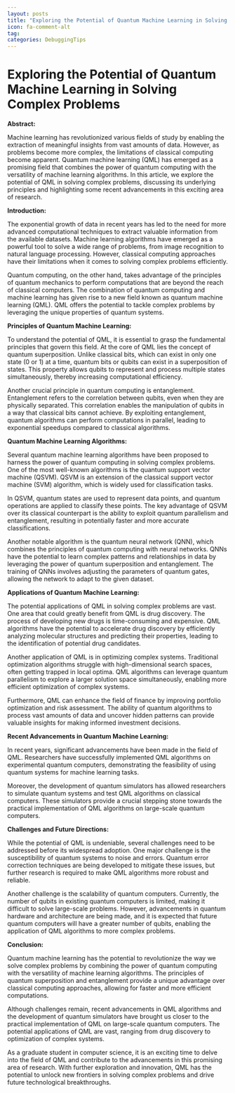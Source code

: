 ```yaml
---
layout: posts
title: "Exploring the Potential of Quantum Machine Learning in Solving Complex Problems"
icon: fa-comment-alt
tag:      
categories: DebuggingTips
---
```



# Exploring the Potential of Quantum Machine Learning in Solving Complex Problems

**Abstract:**

Machine learning has revolutionized various fields of study by enabling the extraction of meaningful insights from vast amounts of data. However, as problems become more complex, the limitations of classical computing become apparent. Quantum machine learning (QML) has emerged as a promising field that combines the power of quantum computing with the versatility of machine learning algorithms. In this article, we explore the potential of QML in solving complex problems, discussing its underlying principles and highlighting some recent advancements in this exciting area of research.

**Introduction:**

The exponential growth of data in recent years has led to the need for more advanced computational techniques to extract valuable information from the available datasets. Machine learning algorithms have emerged as a powerful tool to solve a wide range of problems, from image recognition to natural language processing. However, classical computing approaches have their limitations when it comes to solving complex problems efficiently.

Quantum computing, on the other hand, takes advantage of the principles of quantum mechanics to perform computations that are beyond the reach of classical computers. The combination of quantum computing and machine learning has given rise to a new field known as quantum machine learning (QML). QML offers the potential to tackle complex problems by leveraging the unique properties of quantum systems.

**Principles of Quantum Machine Learning:**

To understand the potential of QML, it is essential to grasp the fundamental principles that govern this field. At the core of QML lies the concept of quantum superposition. Unlike classical bits, which can exist in only one state (0 or 1) at a time, quantum bits or qubits can exist in a superposition of states. This property allows qubits to represent and process multiple states simultaneously, thereby increasing computational efficiency.

Another crucial principle in quantum computing is entanglement. Entanglement refers to the correlation between qubits, even when they are physically separated. This correlation enables the manipulation of qubits in a way that classical bits cannot achieve. By exploiting entanglement, quantum algorithms can perform computations in parallel, leading to exponential speedups compared to classical algorithms.

**Quantum Machine Learning Algorithms:**

Several quantum machine learning algorithms have been proposed to harness the power of quantum computing in solving complex problems. One of the most well-known algorithms is the quantum support vector machine (QSVM). QSVM is an extension of the classical support vector machine (SVM) algorithm, which is widely used for classification tasks.

In QSVM, quantum states are used to represent data points, and quantum operations are applied to classify these points. The key advantage of QSVM over its classical counterpart is the ability to exploit quantum parallelism and entanglement, resulting in potentially faster and more accurate classifications.

Another notable algorithm is the quantum neural network (QNN), which combines the principles of quantum computing with neural networks. QNNs have the potential to learn complex patterns and relationships in data by leveraging the power of quantum superposition and entanglement. The training of QNNs involves adjusting the parameters of quantum gates, allowing the network to adapt to the given dataset.

**Applications of Quantum Machine Learning:**

The potential applications of QML in solving complex problems are vast. One area that could greatly benefit from QML is drug discovery. The process of developing new drugs is time-consuming and expensive. QML algorithms have the potential to accelerate drug discovery by efficiently analyzing molecular structures and predicting their properties, leading to the identification of potential drug candidates.

Another application of QML is in optimizing complex systems. Traditional optimization algorithms struggle with high-dimensional search spaces, often getting trapped in local optima. QML algorithms can leverage quantum parallelism to explore a larger solution space simultaneously, enabling more efficient optimization of complex systems.

Furthermore, QML can enhance the field of finance by improving portfolio optimization and risk assessment. The ability of quantum algorithms to process vast amounts of data and uncover hidden patterns can provide valuable insights for making informed investment decisions.

**Recent Advancements in Quantum Machine Learning:**

In recent years, significant advancements have been made in the field of QML. Researchers have successfully implemented QML algorithms on experimental quantum computers, demonstrating the feasibility of using quantum systems for machine learning tasks.

Moreover, the development of quantum simulators has allowed researchers to simulate quantum systems and test QML algorithms on classical computers. These simulators provide a crucial stepping stone towards the practical implementation of QML algorithms on large-scale quantum computers.

**Challenges and Future Directions:**

While the potential of QML is undeniable, several challenges need to be addressed before its widespread adoption. One major challenge is the susceptibility of quantum systems to noise and errors. Quantum error correction techniques are being developed to mitigate these issues, but further research is required to make QML algorithms more robust and reliable.

Another challenge is the scalability of quantum computers. Currently, the number of qubits in existing quantum computers is limited, making it difficult to solve large-scale problems. However, advancements in quantum hardware and architecture are being made, and it is expected that future quantum computers will have a greater number of qubits, enabling the application of QML algorithms to more complex problems.

**Conclusion:**

Quantum machine learning has the potential to revolutionize the way we solve complex problems by combining the power of quantum computing with the versatility of machine learning algorithms. The principles of quantum superposition and entanglement provide a unique advantage over classical computing approaches, allowing for faster and more efficient computations.

Although challenges remain, recent advancements in QML algorithms and the development of quantum simulators have brought us closer to the practical implementation of QML on large-scale quantum computers. The potential applications of QML are vast, ranging from drug discovery to optimization of complex systems.

As a graduate student in computer science, it is an exciting time to delve into the field of QML and contribute to the advancements in this promising area of research. With further exploration and innovation, QML has the potential to unlock new frontiers in solving complex problems and drive future technological breakthroughs.